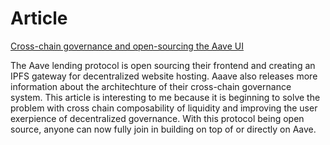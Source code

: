# Article
[Cross-chain governance and open-sourcing the Aave UI](https://medium.com/aave/cross-chain-governance-and-open-sourcing-the-aave-ui-ad9dd632175d)

The Aave lending protocol is open sourcing their frontend and creating an IPFS gateway for decentralized website hosting. Aaave also releases more information about the architechture of their cross-chain governance system. This article is interesting to me because it is beginning to solve the problem with cross chain composability of liquidity and improving the user exerpience of decentralized governance. With this protocol being open source, anyone can now fully join in building on top of or directly on Aave.